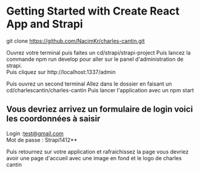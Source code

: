 # Getting Started with Create React App and Strapi

git clone https://github.com/NacimKr/charles-cantin.git

Ouvrez votre terminal puis faites un cd/strapi/strapi-project
Puis lancez la commande npm run develop pour aller sur le panel d'administration de strapi.<br/>
Puis cliquez sur http://localhost:1337/admin

Puis ouvrez un second terminal 
Allez dans le dossier en faisant un cd/charlescantin/charles-cantin
Puis lancer l'application avec un npm start

## Vous devriez arrivez un formulaire de login voici les coordonnées à saisir
Login :test@gmail.com <br/>
Mot de passe : Strapi1412**

Puis retournez sur votre application et rafraichissez la page vous devriez avoir une page d'accueil avec une image en fond et le logo de charles cantin

